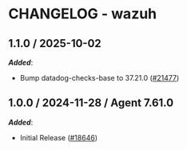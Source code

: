 # CHANGELOG - wazuh

<!-- towncrier release notes start -->

## 1.1.0 / 2025-10-02

***Added***:

* Bump datadog-checks-base to 37.21.0 ([#21477](https://github.com/DataDog/integrations-core/pull/21477))

## 1.0.0 / 2024-11-28 / Agent 7.61.0

***Added***:

* Initial Release ([#18646](https://github.com/DataDog/integrations-core/pull/18646))
